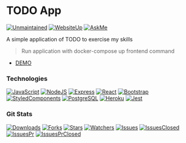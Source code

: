 # TODO App
[![Unmaintained](https://img.shields.io/badge/Maintained%3F-no-red.svg)](https://github.com/hmaranhao/todoApp)
[![WebsiteUp](https://img.shields.io/website-up-down-green-red/http/monip.org.svg)](https://github.com/hmaranhao/todoApp)
[![AskMe](https://img.shields.io/badge/Ask%20me-anything-1abc9c.svg)](https://github.com/hmaranhao/todoApp)

A simple application of TODO to exercise my skills

> Run application with docker-compose up frontend command

 - [DEMO](https://hm-todo-app-web.herokuapp.com/)
 
 ### Technologies
 
[![JavaScript](https://img.shields.io/badge/JavaScript-F7DF1E?style=for-the-badge&logo=javascript&logoColor=black)](https://github.com/hmaranhao/todoApp)
[![NodeJS](https://img.shields.io/badge/Node.js-43853D?style=for-the-badge&logo=node.js&logoColor=white)](https://github.com/hmaranhao/todoApp)
[![Express](https://img.shields.io/badge/Express.js-404D59?style=for-the-badge)](https://github.com/hmaranhao/todoApp)
[![React](https://img.shields.io/badge/React-20232A?style=for-the-badge&logo=react&logoColor=61DAFB)](https://github.com/hmaranhao/todoApp)
[![Bootstrap](https://img.shields.io/badge/Bootstrap-563D7C?style=for-the-badge&logo=bootstrap&logoColor=white)](https://github.com/hmaranhao/todoApp)
[![StyledComponents](https://img.shields.io/badge/styled--components-DB7093?style=for-the-badge&logo=styled-components&logoColor=white)](https://github.com/hmaranhao/todoApp)
[![PostgreSQL](https://img.shields.io/badge/PostgreSQL-316192?style=for-the-badge&logo=postgresql&logoColor=white)](https://github.com/hmaranhao/todoApp)
[![Heroku](https://img.shields.io/badge/Heroku-430098?style=for-the-badge&logo=heroku&logoColor=white)](https://github.com/hmaranhao/todoApp)
[![Jest](https://img.shields.io/badge/Jest-323330?style=for-the-badge&logo=Jest&logoColor=white)](https://github.com/hmaranhao/todoApp)

### Git Stats
[![Downloads](https://img.shields.io/github/downloads/hmaranhao/todoApp/total.svg)](https://github.com/hmaranhao/todoApp)
[![Forks](https://img.shields.io/github/forks/hmaranhao/todoApp.svg)](https://github.com/hmaranhao/todoApp)
[![Stars](https://img.shields.io/github/stars/hmaranhao/todoApp.svg)](https://github.com/hmaranhao/todoApp)
[![Watchers](https://img.shields.io/github/watchers/hmaranhao/todoApp.svg)](https://github.com/hmaranhao/todoApp)
[![Issues](https://img.shields.io/github/issues/hmaranhao/todoApp.svg)](https://github.com/hmaranhao/todoApp)
[![IssuesClosed](https://img.shields.io/github/issues-closed/hmaranhao/todoApp.svg)](https://github.com/hmaranhao/todoApp)
[![IssuesPr](https://img.shields.io/github/issues-pr/hmaranhao/todoApp.svg)](https://github.com/hmaranhao/todoApp)
[![IssuesPrClosed](https://img.shields.io/github/issues-pr-closed/hmaranhao/todoApp.svg)](https://github.com/hmaranhao/todoApp)
